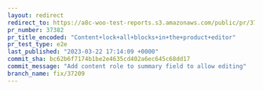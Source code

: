 ```yaml
---
layout: redirect
redirect_to: https://a8c-woo-test-reports.s3.amazonaws.com/public/pr/37382/e2e/index.html
pr_number: 37382
pr_title_encoded: "Content+lock+all+blocks+in+the+product+editor"
pr_test_type: e2e
last_published: "2023-03-22 17:14:09 +0000"
commit_sha: bc62b6f7174b1be2e4635cd402a6ec645c68dd17
commit_message: "Add content role to summary field to allow editing"
branch_name: fix/37209
---
```

